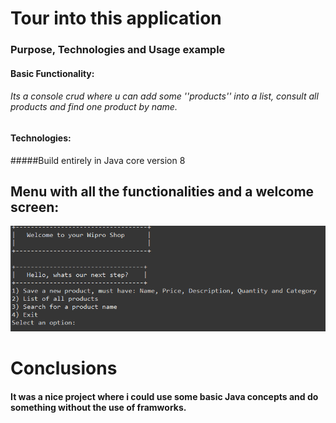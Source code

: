 #                                                                        Tour into this application 
###                                                             Purpose, Technologies and Usage example



#### Basic Functionality:
###### Its a console crud where u can add some ''products'' into a list,  consult all products and find one product by name.



#### Technologies:
#####Build entirely in Java core version 8

## Menu with all the functionalities and a welcome screen:
![console pic](https://github.com/ryxandy/CRUD-console/blob/main/log.PNG)



# Conclusions
#### It was a nice project where i could use some basic Java concepts and do something without the use of framworks.


